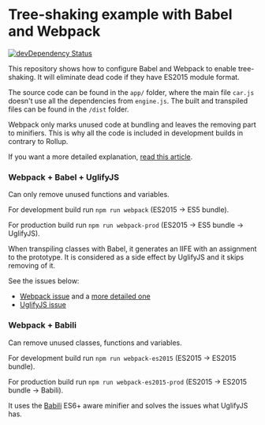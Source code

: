 # Tree-shaking example with Babel and Webpack
[![devDependency Status](https://david-dm.org/blacksonic/babel-webpack-tree-shaking/dev-status.svg)](https://david-dm.org/blacksonic/babel-webpack-tree-shaking?type=dev)

This repository shows how to configure Babel and Webpack to enable tree-shaking.
It will eliminate dead code if they have ES2015 module format.

The source code can be found in the ```app/``` folder,
where the main file ```car.js``` doesn't use all the dependencies from ```engine.js```.
The built and transpiled files can be found in the ```/dist``` folder.

Webpack only marks unused code at bundling and leaves the removing part to minifiers.
This is why all the code is included in development builds in contrary to Rollup.

If you want a more detailed explanation,
[read this article](https://blog.craftlab.hu/how-to-do-proper-tree-shaking-in-webpack-2-e27852af8b21).

### Webpack + Babel + UglifyJS

Can only remove unused functions and variables.

For development build run ```npm run webpack``` (ES2015 -> ES5 bundle).

For production build run ```npm run webpack-prod``` (ES2015 -> ES5 bundle -> UglifyJS).

When transpiling classes with Babel, it generates an IIFE with an assignment to the prototype.
It is considered as a side effect by UglifyJS and it skips removing of it.

See the issues below:

- [Webpack issue](https://github.com/webpack/webpack/issues/2899) and a [more detailed one](https://github.com/webpack/webpack/issues/2867)
- [UglifyJS issue](https://github.com/mishoo/UglifyJS2/issues/1261)

### Webpack + Babili

Can remove unused classes, functions and variables.

For development build run ```npm run webpack-es2015``` (ES2015 -> ES2015 bundle).

For production build run ```npm run webpack-es2015-prod``` (ES2015 -> ES2015 bundle -> Babili).

It uses the [Babili](https://github.com/babel/babili) ES6+ aware minifier and solves the issues what UglifyJS has.
